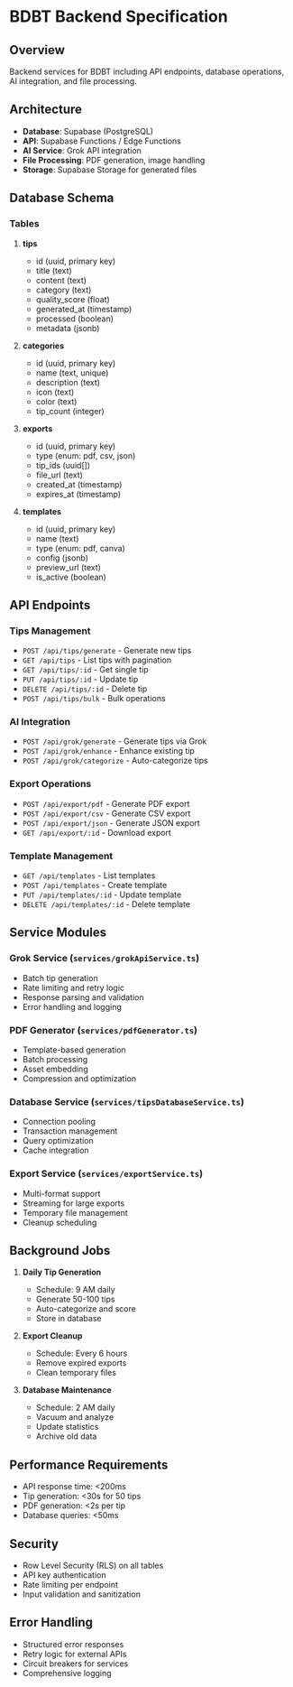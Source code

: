 # BDBT Backend Specification

## Overview
Backend services for BDBT including API endpoints, database operations, AI integration, and file processing.

## Architecture
- **Database**: Supabase (PostgreSQL)
- **API**: Supabase Functions / Edge Functions
- **AI Service**: Grok API integration
- **File Processing**: PDF generation, image handling
- **Storage**: Supabase Storage for generated files

## Database Schema

### Tables
1. **tips**
   - id (uuid, primary key)
   - title (text)
   - content (text)
   - category (text)
   - quality_score (float)
   - generated_at (timestamp)
   - processed (boolean)
   - metadata (jsonb)

2. **categories**
   - id (uuid, primary key)
   - name (text, unique)
   - description (text)
   - icon (text)
   - color (text)
   - tip_count (integer)

3. **exports**
   - id (uuid, primary key)
   - type (enum: pdf, csv, json)
   - tip_ids (uuid[])
   - file_url (text)
   - created_at (timestamp)
   - expires_at (timestamp)

4. **templates**
   - id (uuid, primary key)
   - name (text)
   - type (enum: pdf, canva)
   - config (jsonb)
   - preview_url (text)
   - is_active (boolean)

## API Endpoints

### Tips Management
- `POST /api/tips/generate` - Generate new tips
- `GET /api/tips` - List tips with pagination
- `GET /api/tips/:id` - Get single tip
- `PUT /api/tips/:id` - Update tip
- `DELETE /api/tips/:id` - Delete tip
- `POST /api/tips/bulk` - Bulk operations

### AI Integration
- `POST /api/grok/generate` - Generate tips via Grok
- `POST /api/grok/enhance` - Enhance existing tip
- `POST /api/grok/categorize` - Auto-categorize tips

### Export Operations
- `POST /api/export/pdf` - Generate PDF export
- `POST /api/export/csv` - Generate CSV export
- `POST /api/export/json` - Generate JSON export
- `GET /api/export/:id` - Download export

### Template Management
- `GET /api/templates` - List templates
- `POST /api/templates` - Create template
- `PUT /api/templates/:id` - Update template
- `DELETE /api/templates/:id` - Delete template

## Service Modules

### Grok Service (`services/grokApiService.ts`)
- Batch tip generation
- Rate limiting and retry logic
- Response parsing and validation
- Error handling and logging

### PDF Generator (`services/pdfGenerator.ts`)
- Template-based generation
- Batch processing
- Asset embedding
- Compression and optimization

### Database Service (`services/tipsDatabaseService.ts`)
- Connection pooling
- Transaction management
- Query optimization
- Cache integration

### Export Service (`services/exportService.ts`)
- Multi-format support
- Streaming for large exports
- Temporary file management
- Cleanup scheduling

## Background Jobs

1. **Daily Tip Generation**
   - Schedule: 9 AM daily
   - Generate 50-100 tips
   - Auto-categorize and score
   - Store in database

2. **Export Cleanup**
   - Schedule: Every 6 hours
   - Remove expired exports
   - Clean temporary files

3. **Database Maintenance**
   - Schedule: 2 AM daily
   - Vacuum and analyze
   - Update statistics
   - Archive old data

## Performance Requirements
- API response time: <200ms
- Tip generation: <30s for 50 tips
- PDF generation: <2s per tip
- Database queries: <50ms

## Security
- Row Level Security (RLS) on all tables
- API key authentication
- Rate limiting per endpoint
- Input validation and sanitization

## Error Handling
- Structured error responses
- Retry logic for external APIs
- Circuit breakers for services
- Comprehensive logging